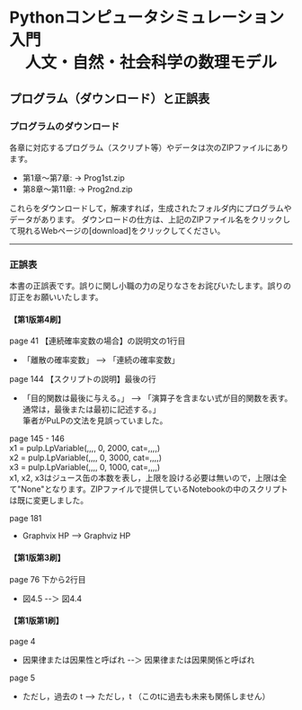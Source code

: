 # Pythonコンピュータシミュレーション入門<br>　人文・自然・社会科学の数理モデル
##   プログラム（ダウンロード）と正誤表

### プログラムのダウンロード
各章に対応するプログラム（スクリプト等）やデータは次のZIPファイルにあります。
- 第1章～第7章: &rarr; Prog1st.zip
- 第8章～第11章: &rarr; Prog2nd.zip

これらをダウンロードして，解凍すれば，生成されたフォルダ内にプログラムやデータがあります。
ダウンロードの仕方は、上記のZIPファイル名をクリックして現れるWebページの[download]をクリックしてください。

-------------------------------------------------------------------------------------
### 正誤表
本書の正誤表です。誤りに関し小職の力の足りなさをお詫びいたします。誤りの訂正をお願いいたします。

#### 【第1版第4刷】

page 41 【連続確率変数の場合】の説明文の1行目
- 「離散の確率変数」 --> 「連続の確率変数」<br>

page 144 【スクリプトの説明】最後の行
- 「目的関数は最後に与える。」 --> 「演算子を含まない式が目的関数を表す。通常は，最後または最初に記述する。」<br>
筆者がPuLPの文法を見誤っていました。

page 145 - 146<br>
x1 = pulp.LpVariable(,,,, 0, 2000, cat=,,,,)<br>
x2 = pulp.LpVariable(,,,, 0, 3000, cat=,,,,)<br>
x3 = pulp.LpVariable(,,,, 0, 1000, cat=,,,,)<br>
x1, x2, x3はジュース缶の本数を表し，上限を設ける必要は無いので，上限は全て"None"となります。ZIPファイルで提供しているNotebookの中のスクリプトは既に変更しました。

page 181
- Graphvix HP --> Graphviz HP

#### 【第1版第3刷】
page 76 下から2行目
- 図4.5  --＞ 図4.4


#### 【第1版第1刷】
page 4
- 因果律または因果性と呼ばれ --＞ 因果律または因果関係と呼ばれ

page 5
- ただし，過去の t --> ただし，t （このtに過去も未来も関係しません）